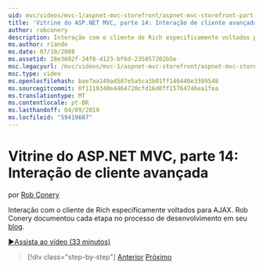 ```yaml
---
uid: mvc/videos/mvc-1/aspnet-mvc-storefront/aspnet-mvc-storefront-part-14-rich-client-interaction
title: 'Vitrine do ASP.NET MVC, parte 14: Interação de cliente avançada | Microsoft Docs'
author: robconery
description: Interação com o cliente de Rich especificamente voltados para AJAX. Rob Conery documentou cada etapa no processo de desenvolvimento em seu blog.
ms.author: riande
ms.date: 07/10/2008
ms.assetid: 28e3602f-34f8-4123-bf6d-235857202b5e
msc.legacyurl: /mvc/videos/mvc-1/aspnet-mvc-storefront/aspnet-mvc-storefront-part-14-rich-client-interaction
msc.type: video
ms.openlocfilehash: bae7aa149ad507e5a5ca3b01ff140440e3309548
ms.sourcegitcommit: 0f1119340e4464720cfd16d0ff15764746ea1fea
ms.translationtype: MT
ms.contentlocale: pt-BR
ms.lasthandoff: 04/09/2019
ms.locfileid: "59419607"
---
```

# <a name="aspnet-mvc-storefront-part-14-rich-client-interaction"></a>Vitrine do ASP.NET MVC, parte 14: Interação de cliente avançada

por [Rob Conery](https://github.com/robconery)

Interação com o cliente de Rich especificamente voltados para AJAX. Rob Conery documentou cada etapa no processo de desenvolvimento em seu [blog](http://blog.wekeroad.com/mvc-storefront/mvcstore-part-14/).

[&#9654;Assista ao vídeo (33 minutos)](https://channel9.msdn.com/Blogs/ASP-NET-Site-Videos/aspnet-mvc-storefront-part-14-rich-client-interaction)

> [!div class="step-by-step"]
> [Anterior](aspnet-mvc-storefront-part-13-dependency-injection.md)
> [Próximo](aspnet-mvc-storefront-part-15-public-code-review.md)
